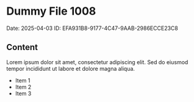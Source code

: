 # Dummy File 1008

Date: 2025-04-03
ID: EFA931B8-9177-4C47-9AAB-2986ECCE23C8

## Content

Lorem ipsum dolor sit amet, consectetur adipiscing elit.
Sed do eiusmod tempor incididunt ut labore et dolore magna aliqua.

* Item 1
* Item 2
* Item 3
